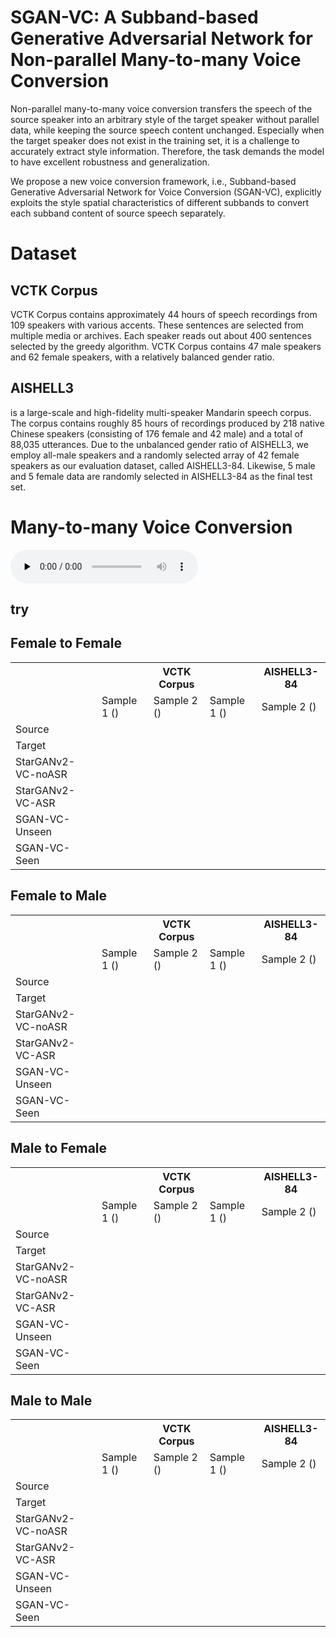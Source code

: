 # SGAN-VC: A Subband-based Generative Adversarial Network for Non-parallel Many-to-many Voice Conversion

<!-- You can use the [editor on GitHub](https://github.com/anonymousSGANVC/SGAN-VC.github.io/edit/gh-pages/index.md) to maintain and preview the content for your website in Markdown files. -->

Non-parallel many-to-many voice conversion transfers the speech of the source speaker into an arbitrary style of the target speaker without parallel data, while keeping the source speech content unchanged. Especially when the target speaker does not exist in the training set, it is a challenge to accurately extract style information. Therefore, the task demands the model to have excellent robustness and generalization.

We propose a new voice conversion framework, i.e., Subband-based Generative Adversarial Network for Voice Conversion (SGAN-VC), explicitly exploits the style spatial characteristics of different subbands to convert each subband content of source speech separately. 

# Dataset
## VCTK Corpus
VCTK Corpus contains approximately 44 hours of speech recordings from 109 speakers with various accents. These sentences are selected from multiple media or archives. Each speaker reads out about 400 sentences selected by the greedy algorithm. VCTK Corpus contains 47 male speakers and 62 female speakers, with a relatively balanced gender ratio.

## AISHELL3
is a large-scale and high-fidelity multi-speaker Mandarin speech corpus. 
The corpus contains roughly 85 hours of recordings produced by 218 native Chinese speakers (consisting of 176 female and 42 male) and a total of 88,035 utterances. Due to the unbalanced gender ratio of AISHELL3, we employ all-male speakers and a randomly selected array of 42 female speakers as our evaluation dataset, called AISHELL3-84. Likewise, 5 male and 5 female data are randomly selected in AISHELL3-84 as the final test set. 

# Many-to-many Voice Conversion

<audio id="audio" controls="" preload="none">
      <source id="wav" src="https://github.com/anonymousSGANVC/SGAN-VC/raw/gh-pages/samples/p239_278_mic2_to_p236_167_mic1/source_p239_278_mic2.wav">
</audio>


## try



## Female to Female
<table>
    <tr>
        <th></th>
        <th></th>
        <th>VCTK Corpus</th>
        <th></th>
	<th>AISHELL3-84</th>
    </tr>
    <tr>
    	<td></td>
    	<td> Sample 1 () </td>
    	<td> Sample 2 () </td>
    	<td> Sample 1 () </td>
    	<td> Sample 2 () </td>
    </tr>
    <tr>
    	<td>Source</td>
    	<td></td>
    	<td></td>
    	<td></td>
    	<td></td>
    </tr>
    <tr>
    	<td>Target</td>
    	<td></td>
    	<td></td>
    	<td></td>
    	<td></td>
    </tr>
    <tr>
    	<td>StarGANv2-VC-noASR</td>
    	<td></td>
    	<td></td>
    	<td></td>
    	<td></td>
    </tr>
    <tr>
    	<td>StarGANv2-VC-ASR</td>
    	<td></td>
    	<td></td>
    	<td></td>
    	<td></td>
    </tr>
    <tr>
    	<td>SGAN-VC-Unseen</td>
    	<td></td>
    	<td></td>
    	<td></td>
    	<td></td>
    </tr>
    <tr>
    	<td>SGAN-VC-Seen</td>
    	<td></td>
    	<td></td>
    	<td></td>
    	<td></td>
    </tr>
    
</table>

## Female to Male
<table>
    <tr>
        <th></th>
        <th></th>
        <th>VCTK Corpus</th>
        <th></th>
	<th>AISHELL3-84</th>
    </tr>
    <tr>
    	<td></td>
    	<td> Sample 1 () </td>
    	<td> Sample 2 () </td>
    	<td> Sample 1 () </td>
    	<td> Sample 2 () </td>
    </tr>
    <tr>
    	<td>Source</td>
    	<td></td>
    	<td></td>
    	<td></td>
    	<td></td>
    </tr>
    <tr>
    	<td>Target</td>
    	<td></td>
    	<td></td>
    	<td></td>
    	<td></td>
    </tr>
    <tr>
    	<td>StarGANv2-VC-noASR</td>
    	<td></td>
    	<td></td>
    	<td></td>
    	<td></td>
    </tr>
    <tr>
    	<td>StarGANv2-VC-ASR</td>
    	<td></td>
    	<td></td>
    	<td></td>
    	<td></td>
    </tr>
    <tr>
    	<td>SGAN-VC-Unseen</td>
    	<td></td>
    	<td></td>
    	<td></td>
    	<td></td>
    </tr>
    <tr>
    	<td>SGAN-VC-Seen</td>
    	<td></td>
    	<td></td>
    	<td></td>
    	<td></td>
    </tr>
    
</table>

## Male to Female
<table>
    <tr>
        <th></th>
        <th></th>
        <th>VCTK Corpus</th>
        <th></th>
	<th>AISHELL3-84</th>
    </tr>
    <tr>
    	<td></td>
    	<td> Sample 1 () </td>
    	<td> Sample 2 () </td>
    	<td> Sample 1 () </td>
    	<td> Sample 2 () </td>
    </tr>
    <tr>
    	<td>Source</td>
    	<td></td>
    	<td></td>
    	<td></td>
    	<td></td>
    </tr>
    <tr>
    	<td>Target</td>
    	<td></td>
    	<td></td>
    	<td></td>
    	<td></td>
    </tr>
    <tr>
    	<td>StarGANv2-VC-noASR</td>
    	<td></td>
    	<td></td>
    	<td></td>
    	<td></td>
    </tr>
    <tr>
    	<td>StarGANv2-VC-ASR</td>
    	<td></td>
    	<td></td>
    	<td></td>
    	<td></td>
    </tr>
    <tr>
    	<td>SGAN-VC-Unseen</td>
    	<td></td>
    	<td></td>
    	<td></td>
    	<td></td>
    </tr>
    <tr>
    	<td>SGAN-VC-Seen</td>
    	<td></td>
    	<td></td>
    	<td></td>
    	<td></td>
    </tr>
    
</table>


## Male to Male
<table>
    <tr>
        <th></th>
        <th></th>
        <th>VCTK Corpus</th>
        <th></th>
	<th>AISHELL3-84</th>
    </tr>
    <tr>
    	<td></td>
    	<td> Sample 1 () </td>
    	<td> Sample 2 () </td>
    	<td> Sample 1 () </td>
    	<td> Sample 2 () </td>
    </tr>
    <tr>
    	<td>Source</td>
    	<td></td>
    	<td></td>
    	<td></td>
    	<td></td>
    </tr>
    <tr>
    	<td>Target</td>
    	<td></td>
    	<td></td>
    	<td></td>
    	<td></td>
    </tr>
    <tr>
    	<td>StarGANv2-VC-noASR</td>
    	<td></td>
    	<td></td>
    	<td></td>
    	<td></td>
    </tr>
    <tr>
    	<td>StarGANv2-VC-ASR</td>
    	<td></td>
    	<td></td>
    	<td></td>
    	<td></td>
    </tr>
    <tr>
    	<td>SGAN-VC-Unseen</td>
    	<td></td>
    	<td></td>
    	<td></td>
    	<td></td>
    </tr>
    <tr>
    	<td>SGAN-VC-Seen</td>
    	<td></td>
    	<td></td>
    	<td></td>
    	<td></td>
    </tr>
    
</table>

